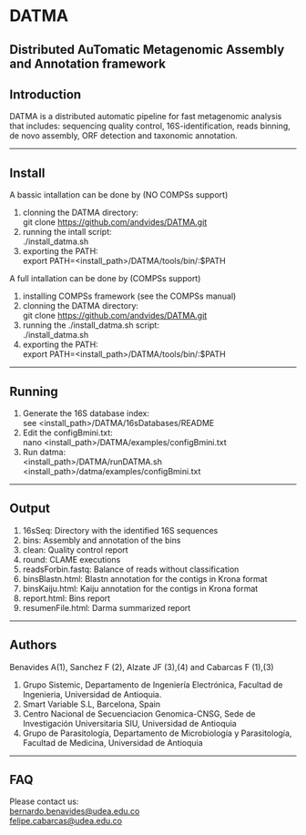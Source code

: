 # DATMA
Distributed AuTomatic Metagenomic Assembly and Annotation framework
--------------------------------------------------------------
Introduction
--------------------------------------------------------------
DATMA is a distributed automatic pipeline for fast metagenomic analysis that includes: sequencing quality control, 16S-identification, reads binning, de novo assembly, ORF detection and taxonomic annotation.

--------------------------------------------------------------
Install
--------------------------------------------------------------
A bassic intallation can be done by (NO COMPSs support)
1. clonning the DATMA directory:<br/> 
git clone https://github.com/andvides/DATMA.git
2. running the intall script:<br/>
./install_datma.sh 
3. exporting the PATH:<br/> 
export PATH=<install_path>/DATMA/tools/bin/:$PATH

A full intallation can be done by (COMPSs support)<br/>
1. installing COMPSs framework (see the COMPSs manual)
2. clonning the DATMA directory:<br/> 
git clone https://github.com/andvides/DATMA.git
3. running the ./install_datma.sh script:<br/>
./install_datma.sh 
4. exporting the PATH:<br/>
export PATH=<install_path>/DATMA/tools/bin/:$PATH

---------------------------------------------------------------
Running
--------------------------------------------------------------
1. Generate the 16S database index:<br/>
see <install_path>/DATMA/16sDatabases/README
2. Edit the configBmini.txt:<br/>
nano <install_path>/DATMA/examples/configBmini.txt
3. Run datma:<br/>
<install_path>/DATMA/runDATMA.sh <install_path>/datma/examples/configBmini.txt

---------------------------------------------------------------
Output
---------------------------------------------------------------
1. 16sSeq: Directory with the identified 16S sequences
2. bins: Assembly and annotation of the bins
3. clean: Quality control report
4. round: CLAME executions
5. readsForbin.fastq: Balance of reads without classification
6. binsBlastn.html: Blastn annotation for the contigs in Krona format
7. binsKaiju.html: Kaiju annotation for the contigs in Krona format
8. report.html: Bins report
9. resumenFile.html: Darma summarized report

---------------------------------------------------------------
Authors
---------------------------------------------------------------
Benavides A(1), Sanchez F (2), Alzate JF (3),(4) and Cabarcas F (1),(3)

1. Grupo Sistemic, Departamento de Ingeniería Electrónica, Facultad de Ingenieria, Universidad de Antioquia.
2. Smart Variable S.L, Barcelona, Spain
3. Centro Nacional de Secuenciacion Genomica-CNSG, Sede de Investigación Universitaria SIU, Universidad de Antioquia
4. Grupo de Parasitología, Departamento de Microbiología y Parasitología, Facultad de Medicina, Universidad de Antioquia

---------------------------------------------------------------
FAQ
--------------------------------------------------------------
Please contact us:<br/>
bernardo.benavides@udea.edu.co<br/>
felipe.cabarcas@udea.edu.co
